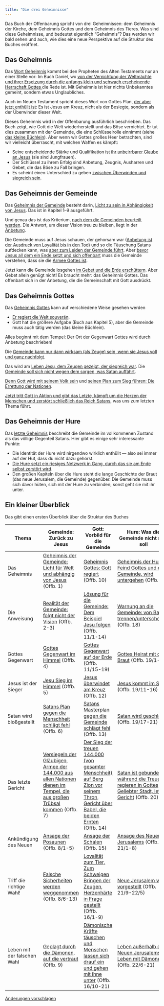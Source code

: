 ```yaml
---
title: "Die drei Geheimnisse"
---
```



Das Buch der Offenbarung spricht von drei Geheimnissen: dem Geheimnis der Kirche, dem Geheimnis Gottes und dem Geheimnis des Tieres. Was sind diese Geheimnisse, und bedeutet eigentlich “Geheimnis”? Das werden wir bald sehen und auch, wie dies eine neue Perspektive auf die Struktur des Buches eröffnet.


## Das Geheimnis

<a name="b12e"></a>
Das [Wort Geheimnis](https://www.bibleserver.com/search/SLT/Geheimnis) kommt bei den Propheten des Alten Testaments nur an einer Stelle vor: Im Buch Daniel, wo [von der Vernichtung der Weltmächte und ihrer Ersetzung durch die anfangs klein und schwach erscheinende Herrschaft Gottes ](../../../bible/daniel/expl/the-four-kingdoms-in-daniel)die Rede ist. Mit Geheimnis ist hier nichts Unbekanntes gemeint, sondern etwas Unglaubliches.

Auch im Neuen Testament spricht dieses Wort von Gottes Plan, [der aber jetzt enthüllt ist](https://www.bibleserver.com/SLT/Kolosser1%2C26): Es ist Jesus am Kreuz, nicht als der Besiegte, sondern als der Überwinder dieser Welt.

Dieses Geheimnis wird in der Offenbarung ausführlich beschrieben. Das Buch zeigt, wie Gott die Welt wiederherstellt und das Böse vernichtet. Er tut dies zusammen mit der Gemeinde, die eine Schlüsselrolle einnimmt (siehe [das kleine Büchlein](../../../content/scroll/expl/the-little-scroll)). Aber wenn wir Gottes großes Heer betrachten, sind wir vielleicht überrascht, mit welchen Waffen es kämpft:

- Seine entscheidende Stärke und Qualifikation ist [ihr unbeirrbarer Glaube an Jesus](https://www.bibleserver.com/SLT/Offenbarung14%2C4) (sie sind Jungfrauen).
- Der Schlüssel zu ihrem Erfolg sind Anbetung, Zeugnis, Ausharren und Gebet, die das Böse zu Fall bringen.
- Es scheint einen Unterschied zu geben [zwischen Überwinden und siegreich sein](../../../topics/hero/short/a-real-hero).



## Das Geheimnis der Gemeinde

<a name="9ec7"></a>
Das [Geheimnis der Gemeinde](https://www.bibleserver.com/SLT/Offenbarung1%2C20) besteht darin, [Licht zu sein in Abhängigkeit von Jesus](../../../content/letters/expl/the-angel-of-the-churches). Das ist in Kapitel 1–9 ausgeführt.

Und genau das ist das Kriterium, [nach dem die Gemeinden beurteilt werden](../../../content/letters/expl/the-letters-to-the-seven-churches). Die Antwort, um dieser Vision treu zu bleiben, liegt in der [Anbetung](../../../content/worship/expl/worship-in-the-throne-room).

Die Gemeinde muss auf Jesus schauen, der gehorsam war ([Anbetung ist der Ausdruck von Loyalität bis in den Tod](../../../topics/power/short/worship)) und so die Täuschung Satans aufdecken kann, was [aber zum Leiden der Gemeinde führt](https://www.bibleserver.com/SLT/Offenbarung6%2C9-11). Aber [bevor Jesus all dem ein Ende setzt und sich offenbart](https://www.bibleserver.com/SLT/Offenbarung6%2C12-17) muss die Gemeinde verstehen, dass sie die [Armee Gottes ist](../../../content/army/expl/the-144000).

Jetzt kann die Gemeinde losgehen [im Gebet und die Erde erschüttern](../../../content/trumpets/expl/the-trumpets-in-revelation). Aber Gebet allein genügt nicht! Es braucht mehr: das Geheimnis Gottes. Das offenbart sich in der Anbetung, die die Gemeinschaft mit Gott ausdrückt.


## Das Geheimnis Gottes

<a name="b922"></a>
Das [Geheimnis Gottes](https://www.bibleserver.com/SLT/Offenbarung10%2C7) kann auf verschiedene Weise gesehen werden

- [Er regiert die Welt souverän](https://www.bibleserver.com/SLT/Offenbarung10%2C2).
- Gott hat die größere Aufgabe (Buch aus Kapitel 5), aber die Gemeinde muss auch tätig werden (das kleine Büchlein).


Alles beginnt mit dem Tempel: Der Ort der Gegenwart Gottes wird durch Anbetung beschrieben!

Die [Gemeinde kann nur dann wirksam (als Zeuge) sein, wenn sie Jesus voll und ganz nachfolgt](../../../content/witnesses/expl/the-two-witnesses).

Das wird am [Leben Jesu, dem Zeugen gezeigt, der siegreich war](../../../content/jesus/expl/a-different-christmas-story). Die [Gemeinde soll sich nicht wegen dem sorgen, was Satan auffährt](../../../content/beasts/expl/the-nature-of-the-beast-in-the-book-of-revelation).

[Denn Gott wird mit seinem Volk sein](https://www.bibleserver.com/SLT/Offenbarung14%2C1-5) und [seinen Plan zum Sieg führen: Die Errettung der Nationen](https://www.bibleserver.com/SLT/Offenbarung14%2C6-20).

[Jetzt tritt Gott in Aktion und gibt das Letzte, kämpft um die Herzen der Menschen und zerstört schließlich das Reich Satans](../../../content/bowls/expl/the-bowls-of-wrath), was uns zum letzten Thema führt.


## Das Geheimnis der Hure

<a name="2c82"></a>
Das [letzte Geheimnis](https://www.bibleserver.com/SLT/Offenbarung17%2C5) beschreibt die Gemeinde im vollkommenen Zustand als das völlige Gegenteil Satans. Hier gibt es einige sehr interessante Punkte:

- Die Identität der Hure wird nirgendwo wirklich enthüllt — also sei immer auf der Hut, dass du nicht dazu gehörst.
- [Die Hure setzt ein riesiges Netzwerk in Gang, durch das sie am Ende selbst zerstört wird](https://www.bibleserver.com/SLT/Offenbarung17).
- Den großen Kapiteln über die Hure steht die lange Geschichte der Braut (das neue Jerusalem, die Gemeinde) gegenüber. Die Gemeinde muss sich davor hüten, sich mit der Hure zu verbinden, sonst geht sie mit ihr unter.



## Ein kleiner Überblick

<a name="994f"></a>
Das gibt einen ersten Überblick über die Struktur des Buches


| Thema | Gemeinde: Zurück zu Jesus | Gott: Vorbild für die Gemeinde | Hure: Was die Gemeinde nicht sein soll |
|-------|---------------------------|--------------------------------|----------------------------------------|
| Das Geheimnis | [Geheimnis der Gemeinde: Licht für Welt und abhängig von Jesus](https://www.bibleserver.com/SLT/Offenbarung1) (Offb. 1) | [Geheimnis Gottes: Gott regiert](https://www.bibleserver.com/SLT/Offenbarung10) (Offb. 10) | [Geheimnis der Hure: Feind Gottes und der Gemeinde, wird untergehen](https://www.bibleserver.com/SLT/Offenbarung17) (Offb. 17) |
| Die Anweisung | [Realität der Gemeinde: folgt nicht der Vision](https://www.bibleserver.com/SLT/Offenbarung2) (Offb. 2-3) | [Lösung für die Gemeinde: Dem Beispiel Jesu folgen](https://www.bibleserver.com/SLT/Offenbarung11%2C1-14) (Offb. 11/1-14) | [Warnung an die Gemeinde: von Babel trennen/unterscheiden](https://www.bibleserver.com/SLT/Offenbarung18) (Offb. 18) |
| Gottes Gegenwart | [Gottes Gegenwart im Himmel](https://www.bibleserver.com/SLT/Offenbarung4) (Offb. 4) | [Gottes Gegenwart auf der Erde](https://www.bibleserver.com/SLT/Offenbarung11%2C15-19) (Offb. 11/15-19) | [Gottes Heirat mit der Braut](https://www.bibleserver.com/SLT/Offenbarung19%2C1-10) (Offb. 19/1-10) |
| Jesus ist der Sieger | [Jesu Sieg im Himmel](https://www.bibleserver.com/SLT/Offenbarung5) (Offb. 5) | [Jesus überwindet am Kreuz](https://www.bibleserver.com/SLT/Offenbarung12) (Offb. 12) | [Jesus kommt im Sieg](https://www.bibleserver.com/SLT/Offenbarung19%2C11-16) (Offb. 19/11-16) |
| Satan wird bloßgestellt | [Satans Plan gegen die Menschheit schlägt fehl](https://www.bibleserver.com/SLT/Offenbarung6) (Offb. 6) | [Satans Masterplan gegen die Gemeinde schlägt fehl](https://www.bibleserver.com/SLT/Offenbarung13) (Offb. 13) | [Satan wird geschlagen](https://www.bibleserver.com/SLT/Offenbarung19%2C17-21) (Offb. 19/17-21) |
| Das letzte Gericht | [Versiegeln der Gläubigen, Armee der 144.000 aus allen Nationen dienen im Tempel, die aus großen Trübsal kommen](https://www.bibleserver.com/SLT/Offenbarung7) (Offb. 7) | [Der Sieg der treuen 144.000 (von gesamter Menschheit) auf Berg Zion vor seinem Thron, Gericht über Babel, die beiden Ernten](https://www.bibleserver.com/SLT/Offenbarung14) (Offb. 14) | [Satan ist gebunden während die Treuen regieren in Gottes Geliebter Stadt, letztes Gericht](https://www.bibleserver.com/SLT/Offenbarung20) (Offb. 20) |
| Ankündigung des Neuen | [Ansage der Posaunen](https://www.bibleserver.com/SLT/Offenbarung8%2C1-5) (Offb. 8/1-5) | [Ansage der Schalen](https://www.bibleserver.com/SLT/Offenbarung15) (Offb. 15) | [Ansage des Neuen Jerusalems](https://www.bibleserver.com/SLT/Offenbarung21%2C1-8) (Offb. 21/1-8) |
| Triff die richtige Wahl! | [Falsche Sicherheiten werden weggenommen](https://www.bibleserver.com/SLT/Offenbarung8%2C6-13) (Offb. 8/6-13) | [Loyalität zum Tier, Zum Schweigen Bringen der Zeugen, Herzenhärte in Frage gestellt](https://www.bibleserver.com/SLT/Offenbarung16%2C1-9) (Offb. 16/1-9) | [Neue Jerusalem wird vorgestellt](https://www.bibleserver.com/SLT/Offenbarung21%2C9-20) (Offb. 21/9-22/5) |
| Leben mit der falschen Wahl | [Geplagt durch die Dämonen, auf die vertraut](https://www.bibleserver.com/SLT/Offenbarung9) (Offb. 9) | [Dämonische Kräfte täuschen und Menschen lassen sich drauf ein und gehen mit ihne unter](https://www.bibleserver.com/SLT/Offenbarung16%2C10-21) (Offb. 16/10-21) | [Leben außerhalb des Neuen Jerusalems ist Leben mit Dämonen](https://www.bibleserver.com/SLT/Offenbarung22%2C6-21) (Offb. 22/6-21) |


[Änderungen vorschlagen](https://github.com/revelation-today/revelation-today/blob/main/exampleSite/content/docs/background/structure/expl/the-three-mysteries.de.md)
